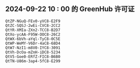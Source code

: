 ## 2024-09-22 10 : 00 的 GreenHub 许可证
```
QtZP-NGuQ-FEv0-yVC8-E2F9
QtZC-SQSJ-2wEi-CVC8-2CC2
QtYR-XMIa-ZXn2-TCC8-B2D7
QtXo-ycAA-F95W-OOC8-26C2
QtWX-6bVh-aYql-TyC8-0C5E
QtWP-WeMY-V6Dr-4aC8-68D4
QtW7-NzI1-m8V0-IYC8-3091
QtVh-DcOa-mZnH-iDC8-5234
QtV5-Goe0-ERfZ-FIC8-B6B0
QtTN-U86m-3ap4-5fC8-E299
```

